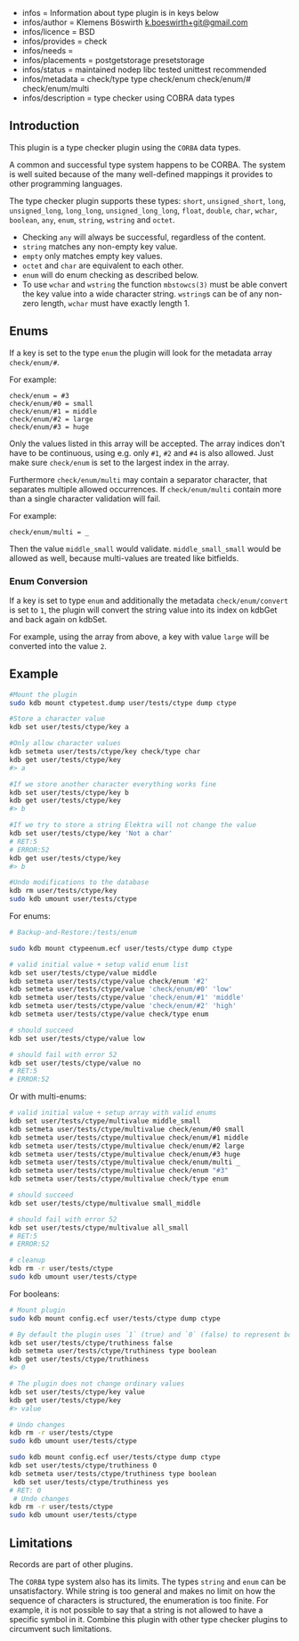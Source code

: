 - infos = Information about type plugin is in keys below
- infos/author = Klemens Böswirth <k.boeswirth+git@gmail.com>
- infos/licence = BSD
- infos/provides = check
- infos/needs =
- infos/placements = postgetstorage presetstorage
- infos/status = maintained nodep libc tested unittest recommended
- infos/metadata = check/type type check/enum check/enum/# check/enum/multi
- infos/description = type checker using COBRA data types

## Introduction

This plugin is a type checker plugin using the `CORBA` data types.

A common and successful type system happens to be CORBA. The system is well suited because of the many well-defined
mappings it provides to other programming languages.

The type checker plugin supports these types:
`short`, `unsigned_short`, `long`, `unsigned_long`, `long_long`, `unsigned_long_long`, `float`, `double`, `char`, `wchar`, `boolean`,
`any`, `enum`, `string`, `wstring` and `octet`.

- Checking `any` will always be successful, regardless of the content.
- `string` matches any non-empty key value.
- `empty` only matches empty key values.
- `octet` and `char` are equivalent to each other.
- `enum` will do enum checking as described below.
- To use `wchar` and `wstring` the function `mbstowcs(3)` must be able convert the key value into a wide character string. `wstring`s can
  be of any non-zero length, `wchar` must have exactly length 1.

## Enums

If a key is set to the type `enum` the plugin will look for the metadata array `check/enum/#`.

For example:

    check/enum = #3
    check/enum/#0 = small
    check/enum/#1 = middle
    check/enum/#2 = large
    check/enum/#3 = huge

Only the values listed in this array will be accepted. The array indices don't have to be continuous, using e.g. only `#1`, `#2` and
`#4` is also allowed. Just make sure `check/enum` is set to the largest index in the array.

Furthermore `check/enum/multi` may contain a separator character, that separates multiple allowed occurrences.
If `check/enum/multi` contain more than a single character validation will fail.

For example:

    check/enum/multi = _

Then the value `middle_small` would validate. `middle_small_small` would be allowed as well, because multi-values are treated like bitfields.

### Enum Conversion

If a key is set to type `enum` and additionally the metadata `check/enum/convert` is set to `1`, the plugin will convert the string value
into its index on kdbGet and back again on kdbSet.

For example, using the array from above, a key with value `large` will be converted into the value `2`.

## Example

```sh
#Mount the plugin
sudo kdb mount ctypetest.dump user/tests/ctype dump ctype

#Store a character value
kdb set user/tests/ctype/key a

#Only allow character values
kdb setmeta user/tests/ctype/key check/type char
kdb get user/tests/ctype/key
#> a

#If we store another character everything works fine
kdb set user/tests/ctype/key b
kdb get user/tests/ctype/key
#> b

#If we try to store a string Elektra will not change the value
kdb set user/tests/ctype/key 'Not a char'
# RET:5
# ERROR:52
kdb get user/tests/ctype/key
#> b

#Undo modifications to the database
kdb rm user/tests/ctype/key
sudo kdb umount user/tests/ctype
```

For enums:

```sh
# Backup-and-Restore:/tests/enum

sudo kdb mount ctypeenum.ecf user/tests/ctype dump ctype

# valid initial value + setup valid enum list
kdb set user/tests/ctype/value middle
kdb setmeta user/tests/ctype/value check/enum '#2'
kdb setmeta user/tests/ctype/value 'check/enum/#0' 'low'
kdb setmeta user/tests/ctype/value 'check/enum/#1' 'middle'
kdb setmeta user/tests/ctype/value 'check/enum/#2' 'high'
kdb setmeta user/tests/ctype/value check/type enum

# should succeed
kdb set user/tests/ctype/value low

# should fail with error 52
kdb set user/tests/ctype/value no
# RET:5
# ERROR:52
```

Or with multi-enums:

```sh
# valid initial value + setup array with valid enums
kdb set user/tests/ctype/multivalue middle_small
kdb setmeta user/tests/ctype/multivalue check/enum/#0 small
kdb setmeta user/tests/ctype/multivalue check/enum/#1 middle
kdb setmeta user/tests/ctype/multivalue check/enum/#2 large
kdb setmeta user/tests/ctype/multivalue check/enum/#3 huge
kdb setmeta user/tests/ctype/multivalue check/enum/multi _
kdb setmeta user/tests/ctype/multivalue check/enum "#3"
kdb setmeta user/tests/ctype/multivalue check/type enum

# should succeed
kdb set user/tests/ctype/multivalue small_middle

# should fail with error 52
kdb set user/tests/ctype/multivalue all_small
# RET:5
# ERROR:52

# cleanup
kdb rm -r user/tests/ctype
sudo kdb umount user/tests/ctype
```

For booleans:

```sh
# Mount plugin
sudo kdb mount config.ecf user/tests/ctype dump ctype

# By default the plugin uses `1` (true) and `0` (false) to represent boolean values
kdb set user/tests/ctype/truthiness false
kdb setmeta user/tests/ctype/truthiness type boolean
kdb get user/tests/ctype/truthiness
#> 0

# The plugin does not change ordinary values
kdb set user/tests/ctype/key value
kdb get user/tests/ctype/key
#> value

# Undo changes
kdb rm -r user/tests/ctype
sudo kdb umount user/tests/ctype
```

```sh
sudo kdb mount config.ecf user/tests/ctype dump ctype
kdb set user/tests/ctype/truthiness 0
kdb setmeta user/tests/ctype/truthiness type boolean
 kdb set user/tests/ctype/truthiness yes
# RET: 0
 # Undo changes
kdb rm -r user/tests/ctype
sudo kdb umount user/tests/ctype
```

## Limitations

Records are part of other plugins.

The `CORBA` type system also has its limits. The types `string` and
`enum` can be unsatisfactory. While string is too general
and makes no limit on how the sequence of characters is structured,
the enumeration is too finite. For example, it is not possible to say
that a string is not allowed to have a specific symbol in it.
Combine this plugin with other type checker plugins to circumvent
such limitations.
